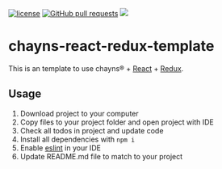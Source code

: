 [![license](https://img.shields.io/github/license/TobitSoftware/chayns-react-redux-template.svg)]() [![GitHub pull requests](https://img.shields.io/github/issues-pr/TobitSoftware/chayns-react-redux-template.svg)]() [![](https://img.shields.io/github/issues-pr-closed-raw/TobitSoftware/chayns-react-redux-template.svg)]()

# chayns-react-redux-template
This is an template to use chayns® + [React][1] + [Redux][2].

## Usage
1. Download project to your computer
2. Copy files to your project folder and open project with IDE
3. Check all todos in project and update code
4. Install all dependencies with `npm i`
5. Enable [eslint][3] in your IDE
6. Update README.md file to match to your project

[1]: https://reactjs.org/
[2]: https://redux.js.org/basics/usagewithreact
[3]: https://eslint.org/
